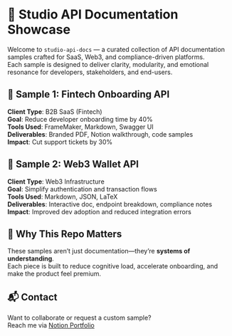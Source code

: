# 🎯 Studio API Documentation Showcase

Welcome to `studio-api-docs` — a curated collection of API documentation samples crafted for SaaS, Web3, and compliance-driven platforms.  
Each sample is designed to deliver clarity, modularity, and emotional resonance for developers, stakeholders, and end-users.

## 🧩 Sample 1: Fintech Onboarding API

**Client Type**: B2B SaaS (Fintech)  
**Goal**: Reduce developer onboarding time by 40%  
**Tools Used**: FrameMaker, Markdown, Swagger UI  
**Deliverables**: Branded PDF, Notion walkthrough, code samples  
**Impact**: Cut support tickets by 30%

## 🧩 Sample 2: Web3 Wallet API

**Client Type**: Web3 Infrastructure  
**Goal**: Simplify authentication and transaction flows  
**Tools Used**: Markdown, JSON, LaTeX  
**Deliverables**: Interactive doc, endpoint breakdown, compliance notes  
**Impact**: Improved dev adoption and reduced integration errors

## 🧠 Why This Repo Matters

These samples aren’t just documentation—they’re **systems of understanding**.  
Each piece is built to reduce cognitive load, accelerate onboarding, and make the product feel premium.


## 📬 Contact

Want to collaborate or request a custom sample?  
Reach me via [Notion Portfolio](#) 
